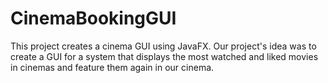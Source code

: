 # CinemaBookingGUI
This project creates a cinema GUI using JavaFX. Our project's idea was to create a GUI for a system that displays the most watched and liked movies in cinemas and feature them again in our cinema. 
